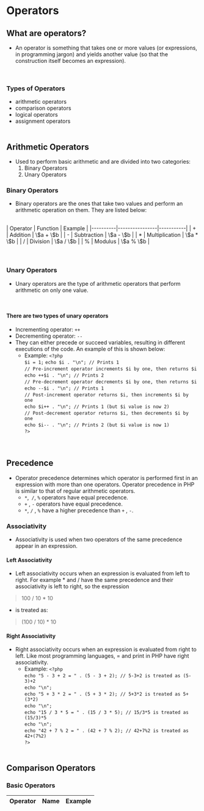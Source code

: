 # Operators <br/>
## What are operators?
- An operator is something that takes one or more values (or expressions, in programming jargon) and yields another value (so that the construction itself becomes an expression). 
<br/>

### Types of Operators
- arithmetic operators
- comparison operators
- logical operators
- assignment operators
<br/><br/>

## Arithmetic Operators
- Used to perform basic arithmetic and are divided into two categories:
    1. Binary Operators
    2. Unary Operators

### Binary Operators
- Binary operators are the ones that take two values and perform an arithmetic operation on them. They are listed below:
<br/>
| Operator |    Function    | Example   |
|----------|----------------|-----------|
|     +    |    Addition    | \$a + \$b |
|     -    |   Subtraction  | \$a - \$b |
|     *    | Multiplication | \$a * \$b |
|     /    |    Division    | \$a / \$b |
|     %    |     Modulus    | \$a % \$b |
<br/><br/><br/>

### Unary Operators
- Unary operators are the type of arithmetic operators that perform arithmetic on only one value.
<br/>

#### There are two types of unary operators
- Incrementing operator: `++`
- Decrementing operator: `--`
- They can either precede or succeed variables, resulting in different executions of the code. An example of this is shown below:
    - Example: 
        `<?php`<br/>
            `$i = 1;`
            `echo $i . "\n"; // Prints 1`<br/>
            `// Pre-increment operator increments $i by one, then returns $i`<br/>
            `echo ++$i . "\n"; // Prints 2`<br/>
            `// Pre-decrement operator decrements $i by one, then returns $i`<br/>
            `echo --$i . "\n"; // Prints 1`<br/>
            `// Post-increment operator returns $i, then increments $i by one`<br/>
            `echo $i++ . "\n"; // Prints 1 (but $i value is now 2)`<br/>
            `// Post-decrement operator returns $i, then decrements $i by one`<br/>
            `echo $i-- . "\n"; // Prints 2 (but $i value is now 1)`<br/>
        `?>`<br/><br/><br/>

## Precedence 
- Operator precedence determines which operator is performed first in an expression with more than one operators. Operator precedence in PHP is similar to that of regular arithmetic operators.
    - `*`,` /`, `%` operators have equal precedence.
    - `+` , `-` operators have equal precedence.
    - `*`, `/` , `%` have a higher precedence than `+` , `-`.

### Associativity 
- Associativity is used when two operators of the same precedence appear in an expression.

#### Left Associativity
- Left associativity occurs when an expression is evaluated from left to right. For example * and / have the same precedence and their associativity is left to right, so the expression

> 100 / 10 * 10 

- is treated as:

> (100 / 10) * 10

#### Right Associativity
- Right associativity occurs when an expression is evaluated from right to left. Like most programming languages, = and print in PHP have right associativity.
    - Example:
        `<?php` <br/>
            `echo "5 - 3 + 2 = " . (5 - 3 + 2); // 5-3+2 is treated as (5-3)+2`<br/>
            `echo "\n";`<br/>
            `echo "5 + 3 * 2 = " . (5 + 3 * 2); // 5+3*2 is treated as 5+(3*2)`<br/>
            `echo "\n";`<br/>
            `echo "15 / 3 * 5 = " . (15 / 3 * 5); // 15/3*5 is treated as (15/3)*5`<br/>
            `echo "\n";`<br/>
            `echo "42 + 7 % 2 = " . (42 + 7 % 2); // 42+7%2 is treated as 42+(7%2)`<br/>
        `?>` <br/><br/>

## Comparison Operators <br/>
### Basic Operators
 | Operator | Name | Example |
 |---|---|---|